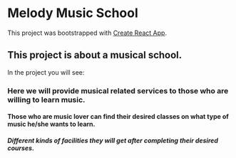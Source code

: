 # Melody Music School

This project was bootstrapped with [Create React App](https://vigorous-bohr-ddc00f.netlify.app/).

## This project is about a musical school.

In the project you will see:

### Here we will provide musical related services to those who are willing to learn music.
#### Those who are music lover can find their desired classes on what type of music he/she wants to learn.
##### Different kinds of facilities they will get after completing their desired courses.


